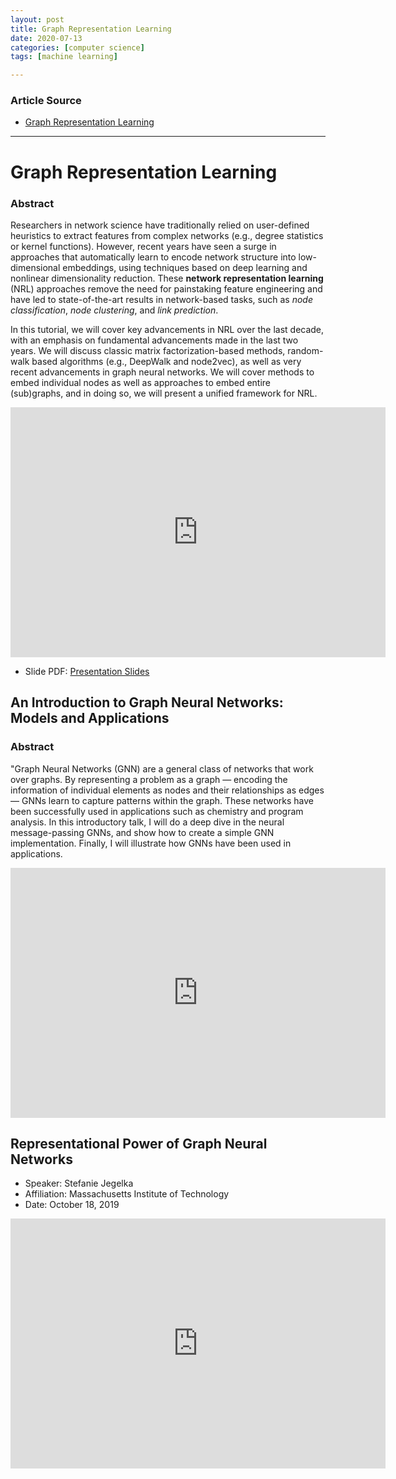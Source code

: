 ```yaml
---
layout: post
title: Graph Representation Learning
date: 2020-07-13
categories: [computer science]
tags: [machine learning]

---
```


### Article Source
* [Graph Representation Learning](https://www.youtube.com/watch?v=YrhBZUtgG4E)

----


# Graph Representation Learning


### Abstract

Researchers in network science have traditionally relied on user-defined heuristics to extract features from complex networks (e.g., degree statistics or kernel functions). However, recent years have seen a surge in approaches that automatically learn to encode network structure into low-dimensional embeddings, using techniques based on deep learning and nonlinear dimensionality reduction. These **network representation learning** (NRL) approaches remove the need for painstaking feature engineering and have led to state-of-the-art results in network-based tasks, such as *node classification*, *node clustering*, and *link prediction*.

In this tutorial, we will cover key advancements in NRL over the last decade, with an emphasis on fundamental advancements made in the last two years. We will discuss classic matrix factorization-based methods, random-walk based algorithms (e.g., DeepWalk and node2vec), as well as very recent advancements in graph neural networks. We will cover methods to embed individual nodes as well as approaches to embed entire (sub)graphs, and in doing so, we will present a unified framework for NRL.

<iframe width="600" height="400" src="https://www.youtube.com/embed/YrhBZUtgG4E" frameborder="0" allow="accelerometer; autoplay; encrypted-media; gyroscope; picture-in-picture" allowfullscreen></iframe>

* Slide PDF: [Presentation Slides](http://snap.stanford.edu/proj/embeddings-www/index.html#materials)

## An Introduction to Graph Neural Networks: Models and Applications

### Abstract 

"Graph Neural Networks (GNN) are a general class of networks that work over graphs. By representing a problem as a graph — encoding the information of individual elements as nodes and their relationships as edges — GNNs learn to capture patterns within the graph. These networks have been successfully used in applications such as chemistry and program analysis. In this introductory talk, I will do a deep dive in the neural message-passing GNNs, and show how to create a simple GNN implementation. Finally, I will illustrate how GNNs have been used in applications.

<iframe width="600" height="400" src="https://www.youtube.com/embed/zCEYiCxrL_0" frameborder="0" allow="accelerometer; autoplay; encrypted-media; gyroscope; picture-in-picture" allowfullscreen></iframe>

## Representational Power of Graph Neural Networks

* Speaker: Stefanie Jegelka
* Affiliation: Massachusetts Institute of Technology
* Date: October 18, 2019 


<iframe width="600" height="400" src="https://www.youtube.com/embed/USfNJNePDKQ" frameborder="0" allow="accelerometer; autoplay; encrypted-media; gyroscope; picture-in-picture" allowfullscreen></iframe>